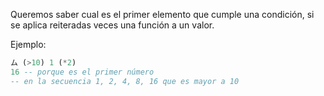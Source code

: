 Queremos saber cual es el primer elemento que cumple una condición, si se aplica reiteradas veces una función a un valor. 

Ejemplo: 

```haskell
ム (>10) 1 (*2)
16 -- porque es el primer número 
-- en la secuencia 1, 2, 4, 8, 16 que es mayor a 10
```

